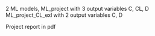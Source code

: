 2 ML models, 
ML_project with 3 output variables C, CL, D
ML_project_CL_exl with 2 output variables C, D


Project report in pdf
